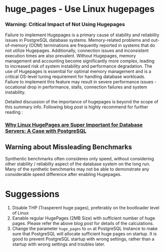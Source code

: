 # huge_pages - Use Linux hugepages

### Warning: Critical Impact of Not Using Hugepages
Failure to implement Hugepages is a primary cause of stability and reliability issues in PostgreSQL database systems. Memory-related problems and out-of-memory (OOM) terminations are frequently reported in systems that do not utilize Hugepages. Additionally, connection issues and inconsistent execution times are also prevalent.
Without Hugepages, memory management and accounting become significantly more complex, leading to increased risk of system instability and performance degradation. The use of Hugepages is essential for optimal memory management and is a critical OS-level tuning requirement for handling database workloads. 
Failure to implement this feature may result in severe performance issues - occational drop in performance, stalls, connection failures and system instability.  

Detailed discussion of the importance of hugepages is beyond the scope of this summary info. Following blog post is highly recommend for further reading :
### [Why Linux HugePages are Super Important for Database Servers: A Case with PostgreSQL](https://www.percona.com/blog/why-linux-hugepages-are-super-important-for-database-servers-a-case-with-postgresql/)

## Warning about Missleading Benchmarks
Synthentic benchmarks often consideres only speed, without considering other stability / reliablity aspect of the database system on the long run. Many of the synthetic benchmarks may not be able to demonstrate any considerable speed difference after enabling Hugepages.

# Suggessions
1. Disable THP (Trasperent huge pages), preferably on the bootloader level of Linux
2. Eanable regular HugePages (2MB Size) with sufficient number of huge pages. Please refer the above blog post for details of the calculations.
3. Change the parameter `huge_pages` to `on` at PostgreSQL Instance to make sure that PostgreSQL will allocate sufficient huge pages on startup. It is good to prevent PostgreSQL startup with wrong settings, rather than a startup with wrong settings and troubles later.